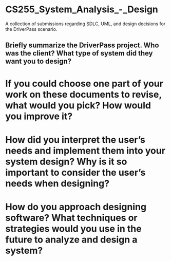 # CS255_System_Analysis_-_Design
A collection of submissions regarding SDLC, UML, and design decisions for the DriverPass scenario. 
## Briefly summarize the DriverPass project. Who was the client? What type of system did they want you to design?
# If you could choose one part of your work on these documents to revise, what would you pick? How would you improve it?
# How did you interpret the user’s needs and implement them into your system design? Why is it so important to consider the user’s needs when designing?
# How do you approach designing software? What techniques or strategies would you use in the future to analyze and design a system?

